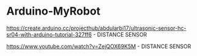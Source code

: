 # Arduino-MyRobot

https://create.arduino.cc/projecthub/abdularbi17/ultrasonic-sensor-hc-sr04-with-arduino-tutorial-327ff6 - DISTANCE SENSOR

https://www.youtube.com/watch?v=ZejQOX69K5M - DISTANCE SENSOR
